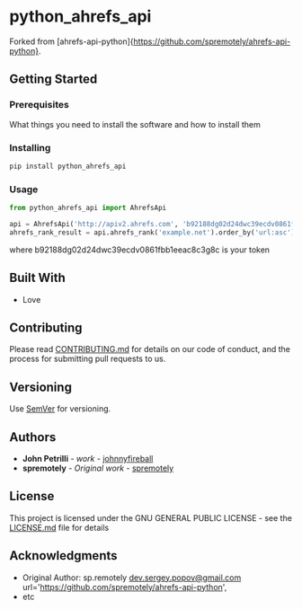 # python_ahrefs_api

Forked from [ahrefs-api-python]{https://github.com/spremotely/ahrefs-api-python}.

## Getting Started

### Prerequisites

What things you need to install the software and how to install them

### Installing

```python
pip install python_ahrefs_api
```

### Usage
```python
from python_ahrefs_api import AhrefsApi

api = AhrefsApi('http://apiv2.ahrefs.com', 'b92188dg02d24dwc39ecdv0861fbb1eeac8c3g8c')
ahrefs_rank_result = api.ahrefs_rank('example.net').order_by('url:asc').where('url="http://example.net/"').get()
```

where b92188dg02d24dwc39ecdv0861fbb1eeac8c3g8c is your token

## Built With

* Love 

## Contributing

Please read [CONTRIBUTING.md](https://gist.github.com/PurpleBooth/b24679402957c63ec426) for details on our code of conduct, and the process for submitting pull requests to us.

## Versioning

Use [SemVer](http://semver.org/) for versioning. 

## Authors

* **John Petrilli** - *work* - [johnnyfireball](https://github.com/johnnyfireball)
* **spremotely** - *Original work* - [spremotely](https://github.com/spremotely)

## License

This project is licensed under the GNU GENERAL PUBLIC LICENSE - see the [LICENSE.md](LICENSE.md) file for details

## Acknowledgments

* Original Author: sp.remotely dev.sergey.popov@gmail.com
    url='https://github.com/spremotely/ahrefs-api-python',
* etc
